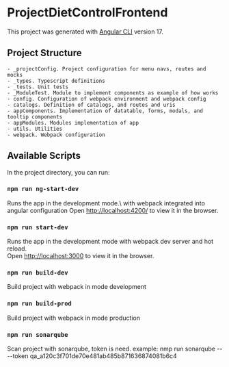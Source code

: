 # ProjectDietControlFrontend
This project was generated with [Angular CLI](https://github.com/angular/angular-cli) version 17.

## Project Structure
    - _projectConfig. Project configuration for menu navs, routes and mocks
    - _types. Typescript definitions
    - _tests. Unit tests
    - _ModuleTest. Module to implement components as example of how works
    - config. Configuration of webpack environment and webpack config
    - catalogs. Definition of catalogs, and routes and uris
    - appComponents. Implementation of datatable, forms, modals, and tooltip components
    - appModules. Modules implementation of app
    - utils. Utilities
    - webpack. Webpack configuration

## Available Scripts
In the project directory, you can run:

### `npm run ng-start-dev`
Runs the app in the development mode.\ with webpack integrated into angular configuration
Open [http://localhost:4200/](http://localhost:4200/) to view it in the browser.

### `npm run start-dev`
Runs the app in the development mode with webpack dev server and hot reload.\
Open [http://localhost:3000](http://localhost:3000) to view it in the browser.

### `npm run build-dev`
Build project with webpack in mode development

### `npm run build-prod`
Build project with webpack in mode production

### `npm run sonarqube`
Scan project with sonarqube, token is need. example: nmp run sonarqube -- --token qa_a120c3f701de70e481ab485b871636874081b6c4
